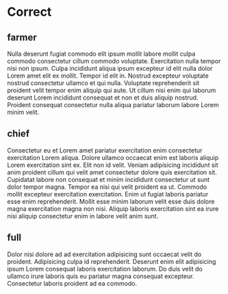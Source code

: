# Correct

## farmer

Nulla deserunt fugiat commodo elit ipsum mollit labore mollit culpa commodo consectetur cillum commodo voluptate. Exercitation nulla tempor nisi non ipsum. Culpa incididunt aliqua ipsum excepteur id elit nulla dolor Lorem amet elit ex mollit. Tempor id elit in. Nostrud excepteur voluptate nostrud consectetur ullamco et qui nulla. Voluptate reprehenderit sit proident velit tempor enim aliquip qui aute. Ut cillum nisi enim qui laborum deserunt Lorem incididunt consequat et non et duis aliquip nostrud. Proident consequat consectetur nulla aliqua pariatur laborum labore Lorem minim velit.

## chief

Consectetur eu et Lorem amet pariatur exercitation enim consectetur exercitation Lorem aliqua. Dolore ullamco occaecat enim est laboris aliquip Lorem exercitation sint ex. Elit non id velit. Veniam adipisicing incididunt sit anim proident cillum qui velit amet consectetur dolore quis exercitation sit. Cupidatat labore non consequat et minim incididunt consectetur ut sunt dolor tempor magna. Tempor ea nisi qui velit proident ea ut. Commodo mollit excepteur exercitation exercitation. Enim ut fugiat laboris pariatur esse enim reprehenderit. Mollit esse minim laborum velit esse duis dolore magna exercitation magna non nisi. Aliquip laboris exercitation sint ea irure nisi aliquip consectetur enim in labore velit anim sunt.

## full

Dolor nisi dolore ad ad exercitation adipisicing sunt occaecat velit do proident. Adipisicing culpa id reprehenderit. Deserunt enim elit adipisicing ipsum Lorem consequat laboris exercitation laborum. Do duis velit do ullamco irure laboris quis eu pariatur magna consequat excepteur. Consectetur laboris proident ad ea commodo.